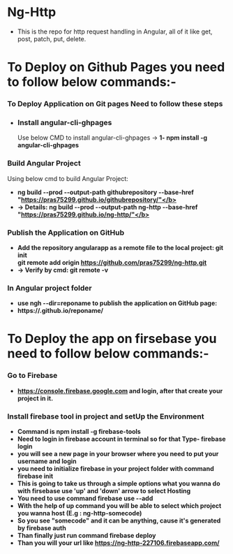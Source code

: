 # Ng-Http
- This is the repo for http request handling in Angular, all of it like get, post, patch, put, delete.

# To Deploy on Github Pages you need to follow below commands:- 

  ### To Deploy Application on Git pages Need to follow these steps
  - ### Install angular-cli-ghpages
    Use below CMD to install angular-cli-ghpages ->
    <b> 1- npm install -g angular-cli-ghpages </b>
  
  ### Build Angular Project
  Using below cmd to build Angular Project:

   - <b> ng build --prod --output-path githubrepository --base-href "https://pras75299.github.io/githubrepository/"</b> 
   - -> Details: <b> ng build --prod --output-path ng-http --base-href "https://pras75299.github.io/ng-http/"</b>  

  ### Publish the Application on GitHub
  - Add the repository angularapp as a remote file to the local project:
        git init </br>
        git remote add origin https://github.com/pras75299/ng-http.git
  - -> Verify by cmd: <b>git remote -v</b>

   ### In Angular project folder
  - use <b> ngh --dir=reponame</b> to publish the application on GitHub page:
  - https://.github.io/reponame/
    
    
# To Deploy the app on firsebase you need to follow below commands:-
 
   ### Go to Firebase
   - https://console.firebase.google.com
    and login, after that create your project in it.
      
   ### Install firebase tool in project and setUp the Environment
  - Command is <b>npm install -g firebase-tools</b>
  - Need to login in firebase account in terminal so for that Type- <b>firebase login</b>
  - you will see a new page in your browser where you need to put your username and login
  - you need to initialize firebase in your project folder with command <b>firebase init</b>
  - This is going to take us through a simple options what you wanna do with firsebase use 'up' and 'down' arrow to select Hosting
  - You need to use command <b>firebase use --add</b>
  - With the help of up command you will be able to select which project you wanna host (E.g : ng-http-somecode)
  - So you see "somecode" and it can be anything, cause it's generated by firebase auth
  - Than finally just run command <b>firebase deploy</b>
  - Than you will your url like <b>https://ng-http-227106.firebaseapp.com/</b>
      
      
      
      
      
      
      
      
      
  
